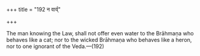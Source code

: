 +++
title = "192 न वार्य्"

+++

The man knowing the Law, shall not offer even water to the Brāhmaṇa who behaves like a cat; nor to the wicked Brāhmaṇa who behaves like a heron, nor to one ignorant of the Veda.—(192)